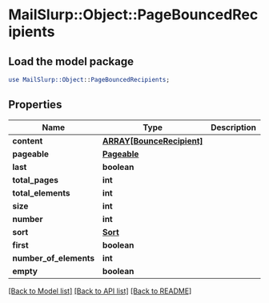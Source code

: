 # MailSlurp::Object::PageBouncedRecipients

## Load the model package
```perl
use MailSlurp::Object::PageBouncedRecipients;
```

## Properties
Name | Type | Description | Notes
------------ | ------------- | ------------- | -------------
**content** | [**ARRAY[BounceRecipient]**](BounceRecipient) |  | [optional] 
**pageable** | [**Pageable**](Pageable) |  | [optional] 
**last** | **boolean** |  | [optional] 
**total_pages** | **int** |  | [optional] 
**total_elements** | **int** |  | [optional] 
**size** | **int** |  | [optional] 
**number** | **int** |  | [optional] 
**sort** | [**Sort**](Sort) |  | [optional] 
**first** | **boolean** |  | [optional] 
**number_of_elements** | **int** |  | [optional] 
**empty** | **boolean** |  | [optional] 

[[Back to Model list]](../README#documentation-for-models) [[Back to API list]](../README#documentation-for-api-endpoints) [[Back to README]](../README)



